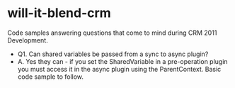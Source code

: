 will-it-blend-crm
=================

Code samples answering questions that come to mind during CRM 2011 Development.

- Q1. Can shared variables be passed from a sync to async plugin?
-  A. Yes they can - if you set the SharedVariable in a pre-operation plugin you must access it in the async plugin using the ParentContext.  Basic code sample to follow.
